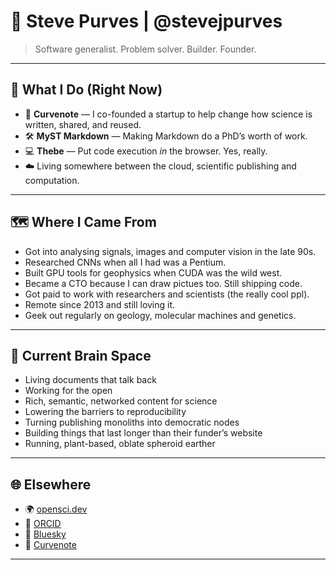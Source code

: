 # 🧬 Steve Purves | @stevejpurves

> Software generalist. Problem solver. Builder. Founder.


---

## 🧪 What I Do (Right Now)

- 🧠 **Curvenote** — I co-founded a startup to help change how science is written, shared, and reused.
- 🛠 **MyST Markdown** — Making Markdown do a PhD’s worth of work.
- 💻 **Thebe** — Put code execution *in* the browser. Yes, really.
- ☁️ Living somewhere between the cloud, scientific publishing and computation.

---

## 🗺 Where I Came From

- Got into analysing signals, images and computer vision in the late 90s.
- Researched CNNs when all I had was a Pentium.
- Built GPU tools for geophysics when CUDA was the wild west.
- Became a CTO because I can draw pictues too. Still shipping code.
- Got paid to work with researchers and scientists (the really cool ppl).
- Remote since 2013 and still loving it.
- Geek out regularly on geology, molecular machines and genetics.

---

## 🧠 Current Brain Space

- Living documents that talk back
- Working for the open
- Rich, semantic, networked content for science
- Lowering the barriers to reproducibility
- Turning publishing monoliths into democratic nodes
- Building things that last longer than their funder’s website
- Running, plant-based, oblate spheroid earther

---

## 🌐 Elsewhere

- 🌍 [opensci.dev](https://opensci.dev)
- 🧬 [ORCID](https://orcid.org/0000-0002-0760-5497)
- 🌌 [Bluesky](https://bsky.app/profile/opensci.dev)
- 🧠 [Curvenote](https://curvenote.com)

---

